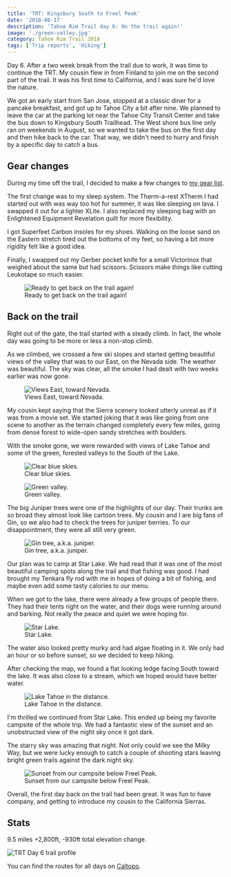 ```yaml
---
title: 'TRT: Kingsbury South to Freel Peak'
date: '2018-08-17'
description: 'Tahoe Rim Trail day 6: On the trail again!'
image: './green-valley.jpg'
category: Tahoe Rim Trail 2018
tags: ['Trip reports', 'Hiking']
---
```


Day 6. After a two week break from the trail due to work, it was time to continue the TRT. My cousin flew in from Finland to join me on the second part of the trail. It was his first time to California, and I was sure he'd love the nature.

We got an early start from San Jose, stopped at a classic diner for a pancake breakfast, and got up to Tahoe City a bit after nine. We planned to leave the car at the parking lot near the Tahoe City Transit Center and take the bus down to Kingsbury South Trailhead. The West shore bus line only ran on weekends in August, so we wanted to take the bus on the first day and then hike back to the car. That way, we didn't need to hurry and finish by a specific day to catch a bus.

## Gear changes

During my time off the trail, I decided to make a few changes to [my gear list](/trips/tahoe-rim-trail-2018/overview-and-gear-list/).

The first change was to my sleep system. The Therm-a-rest XTherm I had started out with was way too hot for summer, it was like sleeping on lava. I swapped it out for a lighter XLite. I also replaced my sleeping bag with an Enlightened Equipment Revelation quilt for more flexibility.

I got Superfeet Carbon insoles for my shoes. Walking on the loose sand on the Eastern stretch tired out the bottoms of my feet, so having a bit more rigidity felt like a good idea.

Finally, I swapped out my Gerber pocket knife for a small Victorinox that weighed about the same but had scissors. Scissors make things like cutting Leukotape so much easier.

<figure>
  <img src="kingsbury-trailhead.jpg" alt="Ready to get back on the trail again!">
  <figcaption>Ready to get back on the trail again!</figcaption>
</figure>

## Back on the trail

Right out of the gate, the trail started with a steady climb. In fact, the whole day was going to be more or less a non-stop climb.

As we climbed, we crossed a few ski slopes and started getting beautiful views of the valley that was to our East, on the Nevada side. The weather was beautiful. The sky was clear, all the smoke I had dealt with two weeks earlier was now gone.

<figure>
  <img src="views-toward-nevada.jpg" alt="Views East, toward Nevada.">
  <figcaption>Views East, toward Nevada.</figcaption>
</figure>

My cousin kept saying that the Sierra scenery looked utterly unreal as if it was from a movie set. We started joking that it was like going from one scene to another as the terrain changed completely every few miles, going from dense forest to wide-open sandy stretches with boulders.

With the smoke gone, we were rewarded with views of Lake Tahoe and some of the green, forested valleys to the South of the Lake.

<figure>
  <img src="clear-blue-skies.jpg" alt="Clear blue skies.">
  <figcaption>Clear blue skies.</figcaption>
</figure>

<figure class="full-width">
  <img src="green-valley.jpg" alt="Green valley.">
  <figcaption>Green valley.</figcaption>
</figure>

The big Juniper trees were one of the highlights of our day. Their trunks are so broad they almost look like cartoon trees. My cousin and I are big fans of Gin, so we also had to check the trees for juniper berries. To our disappointment, they were all still very green.

<figure>
  <img src="gin-tree.jpg" alt="Gin tree, a.k.a. juniper.">
  <figcaption>Gin tree, a.k.a. juniper.</figcaption>
</figure>

Our plan was to camp at Star Lake. We had read that it was one of the most beautiful camping spots along the trail and that fishing was good. I had brought my Tenkara fly rod with me in hopes of doing a bit of fishing, and maybe even add some tasty calories to our menu.

When we got to the lake, there were already a few groups of people there. They had their tents right on the water, and their dogs were running around and barking. Not really the peace and quiet we were hoping for.

<figure class="full-width">
  <img src="star-lake-trt.jpg" alt="Star Lake.">
  <figcaption>Star Lake.</figcaption>
</figure>

The water also looked pretty murky and had algae floating in it. We only had an hour or so before sunset, so we decided to keep hiking.

After checking the map, we found a flat looking ledge facing South toward the lake. It was also close to a stream, which we hoped would have better water.

<figure class="full-width">
  <img src="lake-tahoe-in-the-distance.jpg" alt="Lake Tahoe in the distance.">
  <figcaption>Lake Tahoe in the distance.</figcaption>
</figure>

I'm thrilled we continued from Star Lake. This ended up being my favorite campsite of the whole trip. We had a fantastic view of the sunset and an unobstructed view of the night sky once it got dark.

The starry sky was amazing that night. Not only could we see the Milky Way, but we were lucky enough to catch a couple of shooting stars leaving bright green trails against the dark night sky.

<figure class="full-width">
  <img src="sunset-below-freel-peak.jpg" alt="Sunset from our campsite below Freel Peak.">
  <figcaption>Sunset from our campsite below Freel Peak.</figcaption>
</figure>

Overall, the first day back on the trail had been great. It was fun to have company, and getting to introduce my cousin to the California Sierras.

## Stats

9.5 miles +2,800ft, -930ft total elevation change.

![TRT Day 6 trail profile](profile.png)

You can find the routes for all days on [Caltopo](https://caltopo.com/m/HJ0L).
